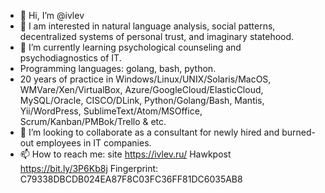 - 👋 Hi, I’m @ivlev
- 👀 I am interested in natural language analysis, social patterns, decentralized systems of personal trust, and imaginary statehood.
- 🌱 I’m currently learning psychological counseling and psychodiagnostics of IT. 
- Programming languages: golang, bash, python. 
- 20 years of practice in Windows/Linux/UNIX/Solaris/MacOS, WMVare/Xen/VirtualBox, Azure/GoogleCloud/ElasticCloud, MySQL/Oracle, CISCO/DLink, Python/Golang/Bash, Mantis, Yii/WordPress, SublimeText/Atom/MSOffice, Scrum/Kanban/PMBok/Trello & etc.
- 💞️ I’m looking to collaborate as a consultant for newly hired and burned-out employees in IT companies.
- 📫 How to reach me: site https://ivlev.ru/ Hawkpost https://bit.ly/3P6Kb8j Fingerprint: C79338DBCDB024EA87F8C03FC36FF81DC6035AB8

<!---
ivlev/ivlev is a ✨ special ✨ repository because its `README.md` (this file) appears on your GitHub profile.
You can click the Preview link to take a look at your changes.
--->

